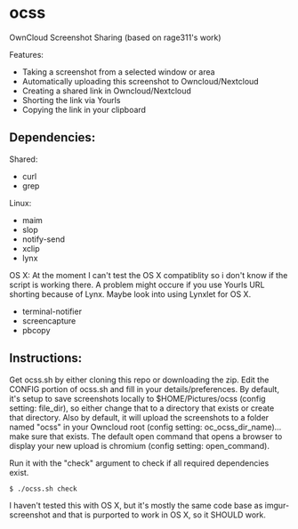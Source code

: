 ocss
====

OwnCloud Screenshot Sharing (based on rage311's work)

Features:
  - Taking a screenshot from a selected window or area
  - Automatically uploading this screenshot to Owncloud/Nextcloud
  - Creating a shared link in Owncloud/Nextcloud
  - Shorting the link via Yourls
  - Copying the link in your clipboard

Dependencies:
-------------

Shared:
  - curl
  - grep

Linux:
  - maim
  - slop
  - notify-send
  - xclip
  - lynx

OS X:
  At the moment I can't test the OS X compatiblity so i don't know if the script is working there.
  A problem might occure if you use Yourls URL shorting because of Lynx. Maybe look into using Lynxlet for OS X.
  
  - terminal-notifier
  - screencapture
  - pbcopy


Instructions:
-------------

Get ocss.sh by either cloning this repo or downloading the zip.
Edit the CONFIG portion of ocss.sh and fill in your details/preferences.  By default, it's setup to save screenshots locally to $HOME/Pictures/ocss (config setting: file_dir), so either change that to a directory that exists or create that directory.  Also by default, it will upload the screenshots to a folder named "ocss" in your Owncloud root (config setting: oc_ocss_dir_name)... make sure that exists.  The default open command that opens a browser to display your new upload is chromium (config setting: open_command).

Run it with the "check" argument to check if all required dependencies exist.

`$ ./ocss.sh check`

I haven't tested this with OS X, but it's mostly the same code base as imgur-screenshot and that is purported to work in OS X, so it SHOULD work.

